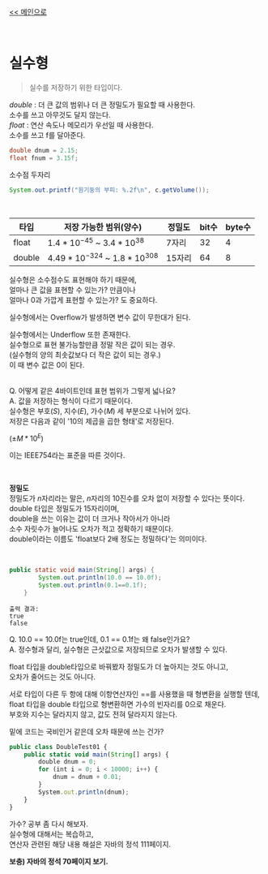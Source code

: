 [<< 메인으로](https://github.com/AtomicLiquors/Java_Wiki_Chb)

&nbsp;  


# 실수형
> 실수를 저장하기 위한 타입이다.



*double* : 더 큰 값의 범위나 더 큰 정밀도가 필요할 때 사용한다.  
소수를 쓰고 아무것도 달지 않는다.
&nbsp;  
*float* : 연산 속도나 메모리가 우선일 때 사용한다.  
소수를 쓰고 f를 달아준다.

```java
double dnum = 2.15;
float fnum = 3.15f;
```

소수점 두자리
```java
System.out.printf("원기둥의 부피: %.2f\n", c.getVolume());  
```
&nbsp;  


|타입|저장 가능한 범위(양수)|정밀도|bit수|byte수|
|--|--|--|--|--|
|float|$1.4 * 10^{-45}$ ~ $3.4 *10^{38}$|7자리|32|4|
|double|$4.49* 10^{-324}$ ~ $1.8 *10^{308}$|15자리|64|8|

실수형은 소수점수도 표현해야 하기 때문에,  
얼마나 큰 값을 표현할 수 있는가? 만큼이나  
얼마나 0과 가깝게 표현할 수 있는가? 도 중요하다.

실수형에서는 Overflow가 발생하면 변수 값이 무한대가 된다.

실수형에서는 Underflow 또한 존재한다.  
실수형으로 표현 불가능할만큼 정말 작은 값이 되는 경우.  
(실수형의 양의 최솟값보다 더 작은 값이 되는 경우.)  
이 때 변수 값은 0이 된다.

&nbsp;  
Q. 어떻게 같은 4바이트인데 표현 범위가 그렇게 넓나요?  
A. 값을 저장하는 형식이 다르기 때문이다.  
실수형은 부호($S$), 지수($E$), 가수($M$) 세 부분으로 나뉘어 있다.  
저장은 다음과 같이 '10의 제곱을 곱한 형태'로 저장된다.

$(±M * 10^E)$

이는 IEEE754라는 표준을 따른 것이다.


&nbsp;  

**정밀도**  
정밀도가 $n$자리라는 말은, $n$자리의 10진수를 오차 없이 저장할 수 있다는 뜻이다.  
double 타입은 정밀도가 15자리이며,  
double을 쓰는 이유는 값이 더 크거나 작아서가 아니라  
소수 자릿수가 늘어나도 오차가 적고 정확하기 때문이다.  
double이라는 이름도 'float보다 2배 정도는 정밀하다'는 의미이다.

&nbsp;  

```java
public static void main(String[] args) {
		System.out.println(10.0 == 10.0f);
		System.out.println(0.1==0.1f);
	}
```
```
출력 결과:
true
false
```

Q. 10.0 == 10.0f는 true인데, 0.1 == 0.1f는 왜 false인가요?  
A. 정수형과 달리, 실수형은 근삿값으로 저장되므로 오차가 발생할 수 있다.  

float 타입을 double타입으로 바꿔봤자 정밀도가 더 높아지는 것도   아니고,  
오차가 줄어드는 것도 아니다.  

서로 타입이 다른 두 항에 대해 이항연산자인 ==를 사용했을 때 형변환을 실행할 텐데,  
float 타입을 double 타입으로 형변환하면 가수의 빈자리를 0으로 채운다.  
부호와 지수는 달라지지 않고, 값도 전혀 달라지지 않는다.  


밑에 코드는 국비인거 같은데 오차 때문에 쓰는 건가?

```jsx
public class DoubleTest01 {
	public static void main(String[] args) {
		double dnum = 0;
		for (int i = 0; i < 10000; i++) {
			dnum = dnum + 0.01;
		}
		System.out.println(dnum);
	}
}
```



가수? 공부 좀 다시 해보자.  
실수형에 대해서는 복습하고,  
연산자 관련된 해당 내용 해설은 자바의 정석 111페이지.


**보충) 자바의 정석 70페이지 보기.**

